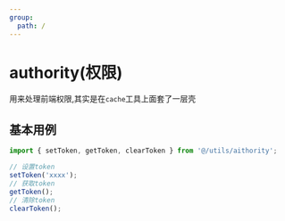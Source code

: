 ```yaml
---
group:
  path: /
---
```


# authority(权限)

用来处理前端权限,其实是在`cache`工具上面套了一层壳

## 基本用例

```ts
import { setToken, getToken, clearToken } from '@/utils/aithority';

// 设置token
setToken('xxxx');
// 获取token
getToken();
// 清除token
clearToken();
```
